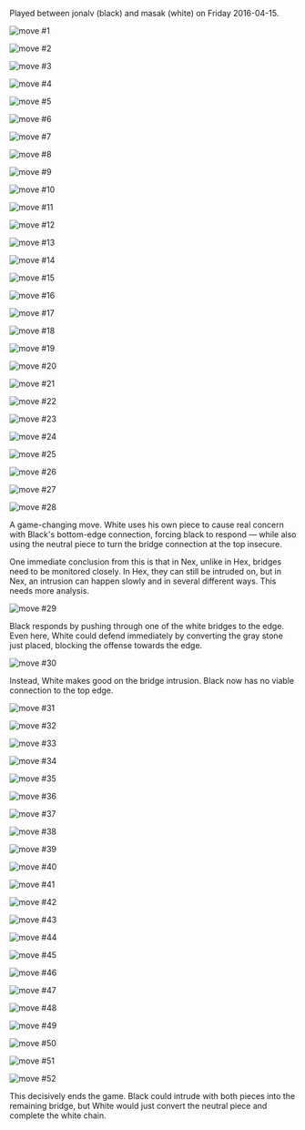 Played between jonalv (black) and masak (white) on Friday 2016-04-15.

![move #1](001.png)

![move #2](002.png)

![move #3](003.png)

![move #4](004.png)

![move #5](005.png)

![move #6](006.png)

![move #7](007.png)

![move #8](008.png)

![move #9](009.png)

![move #10](010.png)

![move #11](011.png)

![move #12](012.png)

![move #13](013.png)

![move #14](014.png)

![move #15](015.png)

![move #16](016.png)

![move #17](017.png)

![move #18](018.png)

![move #19](019.png)

![move #20](020.png)

![move #21](021.png)

![move #22](022.png)

![move #23](023.png)

![move #24](024.png)

![move #25](025.png)

![move #26](026.png)

![move #27](027.png)

![move #28](028.png)

A game-changing move. White uses his own piece to cause real concern with
Black's bottom-edge connection, forcing black to respond &mdash; while also
using the neutral piece to turn the bridge connection at the top insecure.

One immediate conclusion from this is that in Nex, unlike in Hex, bridges need
to be monitored closely. In Hex, they can still be intruded on, but in Nex, an
intrusion can happen slowly and in several different ways. This needs more
analysis.

![move #29](029.png)

Black responds by pushing through one of the white bridges to the edge. Even
here, White could defend immediately by converting the gray stone just placed,
blocking the offense towards the edge.

![move #30](030.png)

Instead, White makes good on the bridge intrusion. Black now has no viable
connection to the top edge.

![move #31](031.png)

![move #32](032.png)

![move #33](033.png)

![move #34](034.png)

![move #35](035.png)

![move #36](036.png)

![move #37](037.png)

![move #38](038.png)

![move #39](039.png)

![move #40](040.png)

![move #41](041.png)

![move #42](042.png)

![move #43](043.png)

![move #44](044.png)

![move #45](045.png)

![move #46](046.png)

![move #47](047.png)

![move #48](048.png)

![move #49](049.png)

![move #50](050.png)

![move #51](051.png)

![move #52](052.png)

This decisively ends the game. Black could intrude with both pieces into the
remaining bridge, but White would just convert the neutral piece and complete
the white chain.
